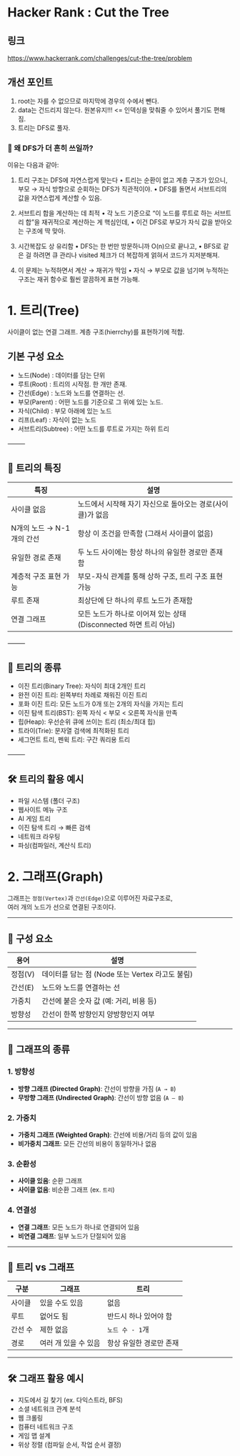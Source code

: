 # Hacker Rank : Cut the Tree

## 링크
https://www.hackerrank.com/challenges/cut-the-tree/problem
## 개선 포인트
1. root는 자를 수 없으므로 마지막에 경우의 수에서 뺀다.
2. data는 건드리지 않는다. 원본유지!!! <= 인덱싱을 맞춰줄 수 있어서 풀기도 편해짐.
3. 트리는 DFS로 풀자.

### 🧠 왜 DFS가 더 흔히 쓰일까?

이유는 다음과 같아:

1. 트리 구조는 DFS에 자연스럽게 맞는다
   •	트리는 순환이 없고 계층 구조가 있으니, 부모 → 자식 방향으로 순회하는 DFS가 직관적이야.
   •	DFS를 돌면서 서브트리의 값을 자연스럽게 계산할 수 있음.

2. 서브트리 합을 계산하는 데 최적
   •	각 노드 기준으로 “이 노드를 루트로 하는 서브트리 합”을 재귀적으로 계산하는 게 핵심인데,
   •	이건 DFS로 부모가 자식 값을 받아오는 구조에 딱 맞아.

3. 시간복잡도 상 유리함
   •	DFS는 한 번만 방문하니까 O(n)으로 끝나고,
   •	BFS로 같은 걸 하려면 큐 관리나 visited 체크가 더 복잡하게 얽혀서 코드가 지저분해져.

4. 이 문제는 누적하면서 계산 → 재귀가 딱임
   •	자식 → 부모로 값을 넘기며 누적하는 구조는 재귀 함수로 훨씬 깔끔하게 표현 가능해.

# 1. 트리(Tree)
사이클이 없는 연결 그래프.
계층 구조(hierrchy)를 표현하기에 적합.

## 기본 구성 요소
- 노드(Node) : 데이터를 담는 단위
- 루트(Root) : 트리의 시작점. 한 개만 존재.
- 간선(Edge) : 노드와 노드를 연결하는 선.
- 부모(Parent) : 어떤 노드를 기준으로 그 위에 있는 노드.
- 자식(Child) : 부모 아래에 있는 노드
- 리프(Leaf) : 자식이 없는 노드
- 서브트리(Subtree) : 어떤 노드를 루트로 가지는 하위 트리

⸻
## 📌 트리의 특징


| 특징                      | 설명                                                                 |
|---------------------------|----------------------------------------------------------------------|
| 사이클 없음               | 노드에서 시작해 자기 자신으로 돌아오는 경로(사이클)가 없음           |
| N개의 노드 → N-1개의 간선 | 항상 이 조건을 만족함 (그래서 사이클이 없음)                        |
| 유일한 경로 존재          | 두 노드 사이에는 항상 하나의 유일한 경로만 존재함                   |
| 계층적 구조 표현 가능     | 부모-자식 관계를 통해 상하 구조, 트리 구조 표현 가능                |
| 루트 존재                 | 최상단에 단 하나의 루트 노드가 존재함                               |
| 연결 그래프               | 모든 노드가 하나로 이어져 있는 상태 (Disconnected 하면 트리 아님)     |
⸻

## 🌲 트리의 종류
- 이진 트리(Binary Tree): 자식이 최대 2개인 트리  
- 완전 이진 트리: 왼쪽부터 차례로 채워진 이진 트리
- 포화 이진 트리: 모든 노드가 0개 또는 2개의 자식을 가지는 트리
- 이진 탐색 트리(BST): 왼쪽 자식 < 부모 < 오른쪽 자식을 만족
- 힙(Heap): 우선순위 큐에 쓰이는 트리 (최소/최대 힙)
- 트라이(Trie): 문자열 검색에 최적화된 트리
- 세그먼트 트리, 펜윅 트리: 구간 쿼리용 트리

⸻

## 🛠️ 트리의 활용 예시
- 파일 시스템 (폴더 구조)
- 웹사이트 메뉴 구조
- AI 게임 트리
- 이진 탐색 트리 → 빠른 검색
- 네트워크 라우팅
- 파싱(컴파일러, 계산식 트리)


# 2. 그래프(Graph)

그래프는 `정점(Vertex)`과 `간선(Edge)`으로 이루어진 자료구조로,  
여러 개의 노드가 선으로 연결된 구조이다.

---

## 🧱 구성 요소

| 용어     | 설명                                               |
|----------|----------------------------------------------------|
| 정점(V)  | 데이터를 담는 점 (Node 또는 Vertex 라고도 불림)   |
| 간선(E)  | 노드와 노드를 연결하는 선                         |
| 가중치   | 간선에 붙은 숫자 값 (예: 거리, 비용 등)            |
| 방향성   | 간선이 한쪽 방향인지 양방향인지 여부               |

---

## 📌 그래프의 종류

### 1. 방향성

- **방향 그래프 (Directed Graph)**: 간선이 방향을 가짐 (`A → B`)
- **무방향 그래프 (Undirected Graph)**: 간선이 방향 없음 (`A — B`)

### 2. 가중치

- **가중치 그래프 (Weighted Graph)**: 간선에 비용/거리 등의 값이 있음
- **비가중치 그래프**: 모든 간선의 비용이 동일하거나 없음

### 3. 순환성

- **사이클 있음**: 순환 그래프
- **사이클 없음**: 비순환 그래프 (ex. `트리`)

### 4. 연결성

- **연결 그래프**: 모든 노드가 하나로 연결되어 있음
- **비연결 그래프**: 일부 노드가 단절되어 있음

---

## 🌲 트리 vs 그래프

| 구분        | 그래프               | 트리                             |
|-------------|----------------------|----------------------------------|
| 사이클      | 있을 수도 있음        | 없음                             |
| 루트        | 없어도 됨             | 반드시 하나 있어야 함           |
| 간선 수     | 제한 없음             | `노드 수 - 1`개                  |
| 경로        | 여러 개 있을 수 있음 | 항상 유일한 경로만 존재         |

---

## 🛠️ 그래프 활용 예시

- 지도에서 길 찾기 (ex. 다익스트라, BFS)
- 소셜 네트워크 관계 분석
- 웹 크롤링
- 컴퓨터 네트워크 구조
- 게임 맵 설계
- 위상 정렬 (컴파일 순서, 작업 순서 결정)